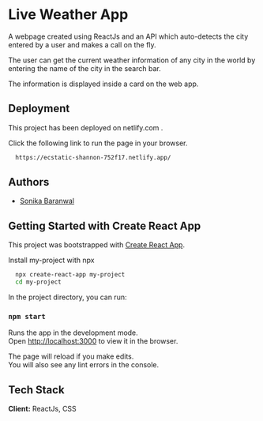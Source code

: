 
# Live Weather App


A webpage created using ReactJs and an API which auto-detects the city entered by a user and makes a call on the fly.

The user can get the current weather information of any city in the world by entering the name of the city in the search bar.

The information is displayed inside a card on the web app.

## Deployment

This project has been deployed on netlify.com . 

Click the following link to run the page in your browser.

```bash
  https://ecstatic-shannon-752f17.netlify.app/
```

  
## Authors

- [Sonika Baranwal](https://www.github.com/sonikabaranwal)

  
## Getting Started with Create React App

This project was bootstrapped with [Create React App](https://github.com/facebook/create-react-app).

Install my-project with npx

```bash
  npx create-react-app my-project
  cd my-project
```
In the project directory, you can run:

### `npm start`

Runs the app in the development mode.\
Open [http://localhost:3000](http://localhost:3000) to view it in the browser.

The page will reload if you make edits.\
You will also see any lint errors in the console.


    
## Tech Stack

**Client:** ReactJs, CSS

  